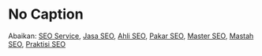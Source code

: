 # No Caption

Abaikan: <a href="https://seo.renaldirey.id/">SEO Service</a>, <a href="https://seo.renaldirey.id/">Jasa SEO</a>, <a href='https://renaldirey.id/ahli-dan-pakar-seo-indonesia/' title='Ahli SEO'>Ahli SEO</a>, <a href='https://renaldirey.id/ahli-dan-pakar-seo-indonesia/' title='Pakar SEO'>Pakar SEO</a>, <a href='https://renaldirey.id/ahli-dan-pakar-seo-indonesia/' title='Master SEO'>Master SEO</a>, <a href='https://renaldirey.id/ahli-dan-pakar-seo-indonesia/' title='Mastah SEO'>Mastah SEO</a>, <a href='https://renaldirey.id/ahli-dan-pakar-seo-indonesia/' title='Praktisi SEO'>Praktisi SEO</a>